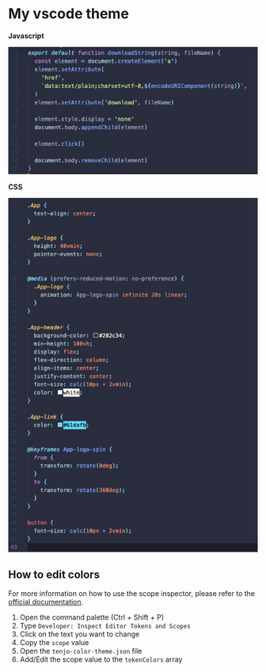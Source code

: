 # My vscode theme

**Javascript**

<img width="800" src="https://github.com/jeremytenjo/tenjo-theme/blob/master/assets/images/demo/js.png?raw=truedemo" alt="js example">

**CSS**

<img width="800" src="https://github.com/jeremytenjo/tenjo-theme/blob/master/assets/images/demo/css.png?raw=truedemo" alt="css example">

## How to edit colors

For more information on how to use the scope inspector, please refer to the [official documentation](https://code.visualstudio.com/api/language-extensions/syntax-highlight-guide#scope-inspector).

1. Open the command palette (Ctrl + Shift + P)
2. Type `Developer: Inspect Editor Tokens and Scopes`
3. Click on the text you want to change
4. Copy the `scope` value
5. Open the `tenjo-color-theme.json` file
6. Add/Edit the scope value to the `tokenColors` array
